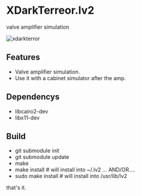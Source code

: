 # XDarkTerreor.lv2
valve amplifier simulation

![xdarkterror](https://github.com/brummer10/XDarkTerror.lv2/raw/master/XDarkTerror.png)


## Features

- Valve amplifier simulation. 
- Use it with a cabinet simulator after the amp.


## Dependencys

- libcairo2-dev
- libx11-dev

## Build
- git submodule init
- git submodule update
- make
- make install # will install into ~/.lv2 ... AND/OR....
- sudo make install # will install into /usr/lib/lv2

that's it.
